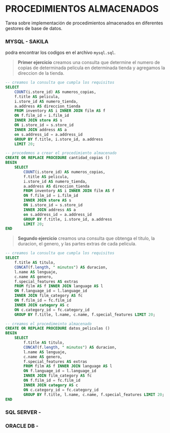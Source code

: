 # PROCEDIMIENTOS ALMACENADOS
Tarea sobre implementación de procedimientos almacenados en diferentes gestores de base de datos.

### MYSQL - SAKILA
podra encontrar los codigos en el archivo `mysql.sql`.

> **Primer ejercicio** creamos una consulta que determine el numero de copias de determinada pelicula en determinada tienda y agregamos la direccion de la tienda.

```sql
-- creamos la consulta que cumpla los requisitos
SELECT 
    COUNT(i.store_id) AS numeros_copias, 
    f.title AS pelicula, 
    i.store_id AS numero_tienda,
    a.address AS direccion_tienda
    FROM inventory AS i INNER JOIN film AS f
    ON f.film_id = i.film_id
    INNER JOIN store AS s
    ON i.store_id = s.store_id
    INNER JOIN address AS a
    on s.address_id = a.address_id
    GROUP BY f.title, i.store_id, a.address
    LIMIT 20;
```

```sql
-- procedemos a crear el procedimiento almacenado
CREATE OR REPLACE PROCEDURE cantidad_copias ()
BEGIN
    SELECT 
        COUNT(i.store_id) AS numeros_copias, 
        f.title AS pelicula, 
        i.store_id AS numero_tienda,
        a.address AS direccion_tienda
        FROM inventory AS i INNER JOIN film AS f
        ON f.film_id = i.film_id
        INNER JOIN store AS s
        ON i.store_id = s.store_id
        INNER JOIN address AS a
        on s.address_id = a.address_id
        GROUP BY f.title, i.store_id, a.address
        LIMIT 20;
END
```

> **Segundo ejercicio** creamos una consulta que obtenga el titulo, la duracion, el genero, y las partes extras de cada pelicula.

```sql
-- creamos la consulta que cumpla los requisitos
SELECT 
    f.title AS titulo, 
    CONCAT(f.length, " minutos") AS duracion, 
    l.name AS lenguaje,
    c.name AS genero, 
    f.special_features AS extras
    FROM film AS f INNER JOIN language AS l
    ON f.language_id = l.language_id
    INNER JOIN film_category AS fc
    ON f.film_id = fc.film_id
    INNER JOIN category AS c
    ON c.category_id = fc.category_id
    GROUP BY f.title, l.name, c.name, f.special_features LIMIT 20;
```

```sql
-- creamos el procedimeinto almacenado
CREATE OR REPLACE PROCEDURE datos_peliculas ()
BEGIN 
    SELECT 
        f.title AS titulo, 
        CONCAT(f.length, " minutos") AS duracion, 
        l.name AS lenguaje,
        c.name AS genero, 
        f.special_features AS extras
        FROM film AS f INNER JOIN language AS l
        ON f.language_id = l.language_id
        INNER JOIN film_category AS fc
        ON f.film_id = fc.film_id
        INNER JOIN category AS c
        ON c.category_id = fc.category_id
        GROUP BY f.title, l.name, c.name, f.special_features LIMIT 20;
END
```

### SQL SERVER - 

### ORACLE DB - 